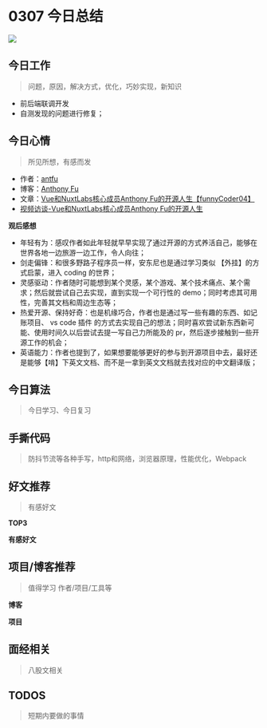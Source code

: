 
# 0307 今日总结

![](http://h2.ioliu.cn/bing/NZTekapo_ZH-CN6919300257_1920x1080.jpg)



## 今日工作
> 问题，原因，解决方式，优化，巧妙实现，新知识

- 前后端联调开发
- 自测发现的问题进行修复；

## 今日心情
> 所见所想，有感而发

- 作者：[antfu](https://github.com/antfu)
- 博客：[Anthony Fu](https://antfu.me/)
- 文章：[Vue和NuxtLabs核心成员Anthony Fu的开源人生【funnyCoder04】](https://mp.weixin.qq.com/s/GimqKS5ZIA8RAwQH58jKjg)
- [视频访谈-Vue和NuxtLabs核心成员Anthony Fu的开源人生](https://www.bilibili.com/video/BV1eS4y1S7zB)

**观后感想**

- 年轻有为：感叹作者如此年轻就早早实现了通过开源的方式养活自己，能够在世界各地一边旅游一边工作，令人向往；
- 剑走偏锋：和很多野路子程序员一样，安东尼也是通过学习类似 【外挂】的方式启蒙，进入 coding 的世界；
- 灵感驱动：作者随时可能想到某个灵感，某个游戏、某个技术痛点、某个需求；然后就尝试自己去实现，直到实现一个可行性的 demo；同时考虑其可用性，完善其文档和周边生态等；
- 热爱开源、保持好奇：也是机缘巧合，作者也是通过写一些有趣的东西、如记账项目、 vs code 插件 的方式去实现自己的想法；同时喜欢尝试新东西新可能、使用时间久以后尝试去提一写自己力所能及的 pr，然后逐步接触到一些开源工作的机会；
- 英语能力：作者也提到了，如果想要能够更好的参与到开源项目中去，最好还是能够【啃】下英文文档、而不是一拿到英文文档就去找对应的中文翻译版；



## 今日算法

> 今日学习、今日复习


## 手撕代码
> 防抖节流等各种手写，http和网络，浏览器原理，性能优化，Webpack


## 好文推荐
> 有感好文

**TOP3**


**有感好文**

## 项目/博客推荐
> 值得学习 作者/项目/工具等

**博客**


**项目**


## 面经相关
> 八股文相关


## TODOS
> 短期内要做的事情